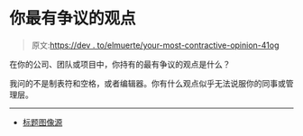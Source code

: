 # 你最有争议的观点

> 原文:[https://dev . to/elmuerte/your-most-contractive-opinion-41og](https://dev.to/elmuerte/your-most-controversial-opinion-41og)

在你的公司、团队或项目中，你持有的最有争议的观点是什么？

我问的不是制表符和空格，或者编辑器。你有什么观点似乎无法说服你的同事或管理层。

* * *

*   [标题图像源](https://pixabay.com/en/workplace-team-business-meeting-1245776/)